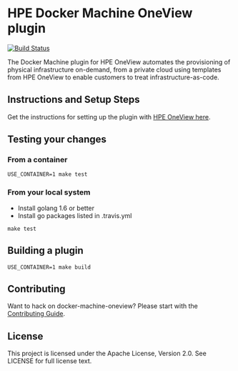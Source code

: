 # HPE Docker Machine OneView plugin

[![Build Status](https://travis-ci.org/HewlettPackard/docker-machine-oneview.svg?branch=master)](https://travis-ci.org/HewlettPackard/docker-machine-oneview)

The Docker Machine plugin for HPE OneView automates the provisioning of physical infrastructure on-demand, from a private cloud using templates from HPE OneView to enable customers to treat infrastructure-as-code.  

## Instructions and Setup Steps

Get the instructions for setting up the plugin with [HPE OneView here](/docs/oneview.md).

## Testing your changes

### From a container
```
USE_CONTAINER=1 make test
```

### From your local system
* Install golang 1.6 or better
* Install go packages listed in .travis.yml

```
make test
```

## Building a plugin
```
USE_CONTAINER=1 make build
```

## Contributing

Want to hack on docker-machine-oneview? Please start with the [Contributing Guide](https://github.com/HewlettPackard/docker-machine-oneview/blob/master/CONTRIBUTING.md).

## License
This project is licensed under the Apache License, Version 2.0.  See LICENSE for full license text.
